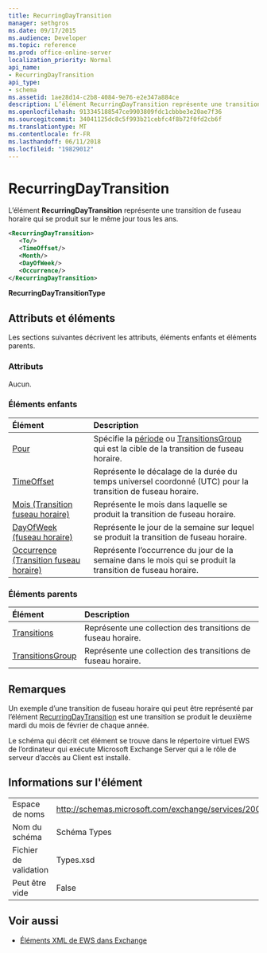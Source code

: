 ```yaml
---
title: RecurringDayTransition
manager: sethgros
ms.date: 09/17/2015
ms.audience: Developer
ms.topic: reference
ms.prod: office-online-server
localization_priority: Normal
api_name:
- RecurringDayTransition
api_type:
- schema
ms.assetid: 1ae28d14-c2b8-4084-9e76-e2e347a884ce
description: L’élément RecurringDayTransition représente une transition de fuseau horaire qui se produit sur le même jour tous les ans.
ms.openlocfilehash: 913345188547ce9903809fdc1cbbbe3e20ae7f36
ms.sourcegitcommit: 34041125dc8c5f993b21cebfc4f8b72f0fd2cb6f
ms.translationtype: MT
ms.contentlocale: fr-FR
ms.lasthandoff: 06/11/2018
ms.locfileid: "19829012"
---
```

# <a name="recurringdaytransition"></a>RecurringDayTransition

L’élément **RecurringDayTransition** représente une transition de fuseau horaire qui se produit sur le même jour tous les ans. 
  
```xml
<RecurringDayTransition>
   <To/>
   <TimeOffset/>
   <Month/>
   <DayOfWeek/>
   <Occurrence/>
</RecurringDayTransition>
```

 **RecurringDayTransitionType**
## <a name="attributes-and-elements"></a>Attributs et éléments

Les sections suivantes décrivent les attributs, éléments enfants et éléments parents.
  
### <a name="attributes"></a>Attributs

Aucun.
  
### <a name="child-elements"></a>Éléments enfants

|**Élément**|**Description**|
|:-----|:-----|
|[Pour](to.md) <br/> |Spécifie la [période](period.md) ou [TransitionsGroup](transitionsgroup.md) qui est la cible de la transition de fuseau horaire.  <br/> |
|[TimeOffset](timeoffset.md) <br/> |Représente le décalage de la durée du temps universel coordonné (UTC) pour la transition de fuseau horaire.  <br/> |
|[Mois (Transition fuseau horaire)](month-time-zone-transition.md) <br/> |Représente le mois dans laquelle se produit la transition de fuseau horaire.  <br/> |
|[DayOfWeek (fuseau horaire)](dayofweek-timezone.md) <br/> |Représente le jour de la semaine sur lequel se produit la transition de fuseau horaire.  <br/> |
|[Occurrence (Transition fuseau horaire)](occurrence-time-zone-transition.md) <br/> |Représente l’occurrence du jour de la semaine dans le mois qui se produit la transition de fuseau horaire.  <br/> |
   
### <a name="parent-elements"></a>Éléments parents

|**Élément**|**Description**|
|:-----|:-----|
|[Transitions](transitions.md) <br/> |Représente une collection des transitions de fuseau horaire.  <br/> |
|[TransitionsGroup](transitionsgroup.md) <br/> |Représente une collection des transitions de fuseau horaire.  <br/> |
   
## <a name="remarks"></a>Remarques

Un exemple d’une transition de fuseau horaire qui peut être représenté par l’élément [RecurringDayTransition](recurringdaytransition.md) est une transition se produit le deuxième mardi du mois de février de chaque année. 
  
Le schéma qui décrit cet élément se trouve dans le répertoire virtuel EWS de l’ordinateur qui exécute Microsoft Exchange Server qui a le rôle de serveur d’accès au Client est installé.
  
## <a name="element-information"></a>Informations sur l'élément

|||
|:-----|:-----|
|Espace de noms  <br/> |http://schemas.microsoft.com/exchange/services/2006/types  <br/> |
|Nom du schéma  <br/> |Schéma Types  <br/> |
|Fichier de validation  <br/> |Types.xsd  <br/> |
|Peut être vide  <br/> |False  <br/> |
   
## <a name="see-also"></a>Voir aussi



- [Éléments XML de EWS dans Exchange](ews-xml-elements-in-exchange.md)

